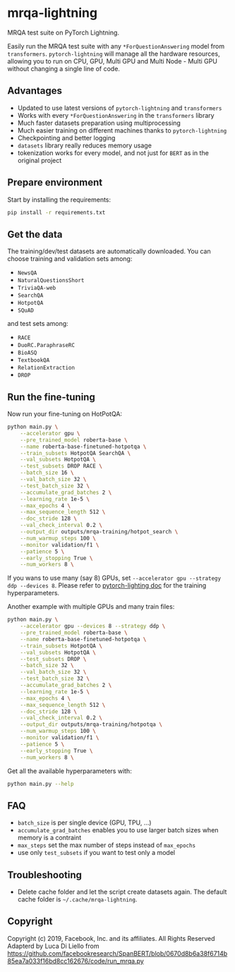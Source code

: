 # mrqa-lightning

MRQA test suite on PyTorch Lightning.

Easily run the MRQA test suite with any `*ForQuestionAnswering` model from `transformers`.
`pytorch-lightning` will manage all the hardware resources, allowing you to run on CPU, GPU,
Multi GPU and Multi Node - Multi GPU without changing a single line of code.


## Advantages

- Updated to use latest versions of `pytorch-lightning` and `transformers`
- Works with every `*ForQuestionAnswering` in the `transformers` library
- Much faster datasets preparation using multiprocessing
- Much easier training on different machines thanks to `pytorch-lightning`
- Checkpointing and better logging
- `datasets` library really reduces memory usage
- tokenization works for every model, and not just for `BERT` as in the original project


## Prepare environment

Start by installing the requirements:
```bash
pip install -r requirements.txt
```

## Get the data

The training/dev/test datasets are automatically downloaded. You can choose training and validation sets among:
- `NewsQA`
- `NaturalQuestionsShort`
- `TriviaQA-web`
- `SearchQA`
- `HotpotQA`
- `SQuAD`

and test sets among:
- `RACE`
- `DuoRC.ParaphraseRC`
- `BioASQ`
- `TextbookQA`
- `RelationExtraction`
- `DROP`


## Run the fine-tuning

Now run your fine-tuning on HotPotQA:
```bash
python main.py \
    --accelerator gpu \
    --pre_trained_model roberta-base \
    --name roberta-base-finetuned-hotpotqa \
    --train_subsets HotpotQA SearchQA \
    --val_subsets HotpotQA \
    --test_subsets DROP RACE \
    --batch_size 16 \
    --val_batch_size 32 \
    --test_batch_size 32 \
    --accumulate_grad_batches 2 \
    --learning_rate 1e-5 \
    --max_epochs 4 \
    --max_sequence_length 512 \
    --doc_stride 128 \
    --val_check_interval 0.2 \
    --output_dir outputs/mrqa-training/hotpot_search \
    --num_warmup_steps 100 \
    --monitor validation/f1 \
    --patience 5 \
    --early_stopping True \
    --num_workers 8 \
```

If you wans to use many (say 8) GPUs, set `--accelerator gpu --strategy ddp --devices 8`.
Please refer to [pytorch-lighting doc](https://pytorch-lightning.readthedocs.io/en/stable/) for the training hyperparameters.

Another example with multiple GPUs and many train files:

```bash
python main.py \
    --accelerator gpu --devices 8 --strategy ddp \
    --pre_trained_model roberta-base \
    --name roberta-base-finetuned-hotpotqa \
    --train_subsets HotpotQA \
    --val_subsets HotpotQA \
    --test_subsets DROP \
    --batch_size 32 \
    --val_batch_size 32 \
    --test_batch_size 32 \
    --accumulate_grad_batches 2 \
    --learning_rate 1e-5 \
    --max_epochs 4 \
    --max_sequence_length 512 \
    --doc_stride 128 \
    --val_check_interval 0.2 \
    --output_dir outputs/mrqa-training/hotpotqa \
    --num_warmup_steps 100 \
    --monitor validation/f1 \
    --patience 5 \
    --early_stopping True \
    --num_workers 8 \
```

Get all the available hyperparameters with:

```bash
python main.py --help
```

## FAQ
- `batch_size` is per single device (GPU, TPU, ...)
- `accumulate_grad_batches` enables you to use larger batch sizes when memory is a contraint
- `max_steps` set the max number of steps instead of `max_epochs`
- use only `test_subsets` if you want to test only a model


## Troubleshooting
- Delete cache folder and let the script create datasets again. The default cache folder is `~/.cache/mrqa-lightning`.


## Copyright
Copyright (c) 2019, Facebook, Inc. and its affiliates. All Rights Reserved
Adapterd by Luca Di Liello from https://github.com/facebookresearch/SpanBERT/blob/0670d8b6a38f6714b85ea7a033f16bd8cc162676/code/run_mrqa.py
